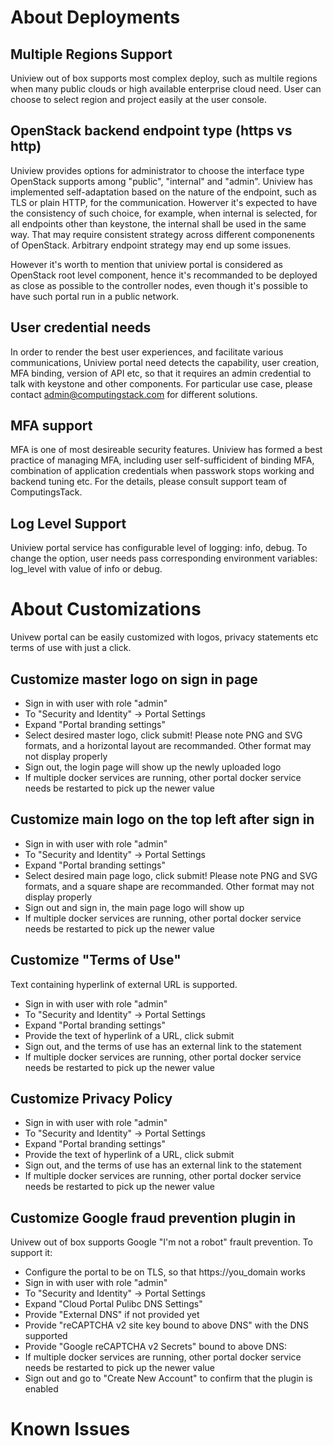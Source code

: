 # About Deployments

## Multiple Regions Support

Uniview out of box supports most complex deploy, such as multile regions when many public clouds or high available enterprise cloud need. User can choose to select region and project easily at the user console.

## OpenStack backend endpoint type (https vs http) 

Uniview provides options for administrator to choose the interface type OpenStack supports among "public", "internal" and "admin". Uniview has implemented self-adaptation based on the nature of the endpoint, such as TLS or plain HTTP, for the communication.  Howerver it's expected to have the consistency of such choice, for example, when internal is selected, for all endpoints other than keystone, the internal shall be used in the same way. That may require consistent strategy across different componenents of OpenStack. Arbitrary endpoint strategy may end up some issues.

However it's worth to mention that uniview portal is considered as OpenStack root level component, hence it's recommanded to be deployed as close as possible to the controller nodes, even though it's possible to have such portal run in a public network.

## User credential needs

In order to render the best user experiences, and facilitate various communications, Uniview portal need detects the capability, user creation, MFA binding, version of API etc, so that it requires an admin credential to talk with keystone and other components.  For particular use case, please contact admin@computingstack.com for different solutions.

## MFA support

MFA is one of most desireable security features. Uniview has formed a best practice of managing MFA, including user self-sufficident of binding MFA, combination of application credentials when passwork stops working and backend tuning etc. For the details, please consult support team of ComputingsTack.

## Log Level Support

Uniview portal service has configurable level of logging: info, debug. To change the option, user needs pass corresponding environment variables: log_level with value of info or debug.

# About Customizations

Univew portal can be easily customized with logos, privacy statements etc terms of use with just a click. 

## Customize master logo on sign in page

- Sign in with user with role "admin"
- To "Security and Identity" -> Portal Settings
- Expand "Portal branding settings" 
- Select desired master logo, click submit! Please note PNG and SVG formats, and a horizontal layout are recommanded. Other format may not display properly
- Sign out, the login page will show up the newly uploaded logo
- If multiple docker services are running, other portal docker service needs be restarted to pick up the newer value

## Customize main logo on the top left after sign in

- Sign in with user with role "admin"
- To "Security and Identity" -> Portal Settings
- Expand "Portal branding settings" 
- Select desired main page logo, click submit! Please note PNG and SVG formats, and a square shape are recommanded. Other format may not display properly
- Sign out and sign in, the main page logo will show up
- If multiple docker services are running, other portal docker service needs be restarted to pick up the newer value

## Customize "Terms of Use"
Text containing hyperlink of external URL is supported. 
- Sign in with user with role "admin"
- To "Security and Identity" -> Portal Settings
- Expand "Portal branding settings" 
- Provide the text of hyperlink of a URL, click submit
- Sign out, and the terms of use has an external link to the statement
- If multiple docker services are running, other portal docker service needs be restarted to pick up the newer value

## Customize Privacy Policy

- Sign in with user with role "admin"
- To "Security and Identity" -> Portal Settings
- Expand "Portal branding settings" 
- Provide the text of hyperlink of a URL, click submit
- Sign out, and the terms of use has an external link to the statement
- If multiple docker services are running, other portal docker service needs be restarted to pick up the newer value

## Customize Google fraud prevention plugin in

Univew out of box supports Google "I'm not a robot" frault prevention. To support it:
- Configure the portal to be on TLS, so that https://you_domain works
- Sign in with user with role "admin"
- To "Security and Identity" -> Portal Settings
- Expand "Cloud Portal Pulibc DNS Settings" 
- Provide "External DNS" if not provided yet
- Provide "reCAPTCHA v2 site key bound to above DNS" with the DNS supported
- Provide "Google reCAPTCHA v2 Secrets" bound to above DNS:
- If multiple docker services are running, other portal docker service needs be restarted to pick up the newer value
- Sign out and go to "Create New Account" to confirm that the plugin is enabled

# Known Issues
